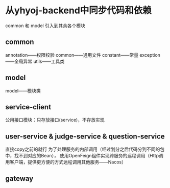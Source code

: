 # 从yhyoj-backend中同步代码和依赖
common 和 model 引入到其余各个模块
## common
annotation——权限校验
common——通用文件
constant——常量
exception——全局异常
utils——工具类
## model
model——模块类

## service-client
公用接口模块：只存放接口(service)，不存放实现

## user-service & judge-service & question-service
直接copy之前的就行
为了处理服务的内部调用（经过划分之后代码分到不同的包中，找不到对应的Bean），
使用OpenFeign组件实现跨服务的远程调用（Http调用客户端，提供更方便的方式远程调用其他服务——Nacos）


## gateway